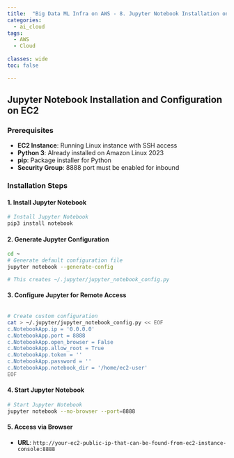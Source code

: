 ```yaml
---
title:  "Big Data ML Infra on AWS - 8. Jupyter Notebook Installation on EC2"
categories:
  - ai_cloud
tags:
  - AWS
  - Cloud
  
classes: wide
toc: false

---
```


## Jupyter Notebook Installation and Configuration on EC2

### Prerequisites
- **EC2 Instance**: Running Linux instance with SSH access
- **Python 3**: Already installed on Amazon Linux 2023
- **pip**: Package installer for Python
- **Security Group**: 8888 port must be enabled for inbound

### Installation Steps


#### 1. Install Jupyter Notebook
```bash
# Install Jupyter Notebook
pip3 install notebook

```

#### 2. Generate Jupyter Configuration
```bash
cd ~
# Generate default configuration file
jupyter notebook --generate-config

# This creates ~/.jupyter/jupyter_notebook_config.py
```

#### 3. Configure Jupyter for Remote Access
```bash

# Create custom configuration
cat > ~/.jupyter/jupyter_notebook_config.py << EOF
c.NotebookApp.ip = '0.0.0.0'
c.NotebookApp.port = 8888
c.NotebookApp.open_browser = False
c.NotebookApp.allow_root = True
c.NotebookApp.token = ''
c.NotebookApp.password = ''
c.NotebookApp.notebook_dir = '/home/ec2-user'
EOF
```

#### 4. Start Jupyter Notebook
```bash
# Start Jupyter Notebook
jupyter notebook --no-browser --port=8888
```

#### 5. Access via Browser
- **URL**: `http://your-ec2-public-ip-that-can-be-found-from-ec2-instance-console:8888`
